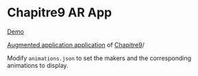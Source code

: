 # Chapitre9 AR App

[Demo](https://arthursw.github.io/chapitre9/)

[Augmented application application](https://chapitre9.site/chapitre9.html) of [Chapitre9](https://chapitre9.site/)/

Modify `animations.json` to set the makers and the corresponding animations to display.

